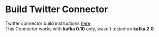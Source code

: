 # Build Twitter Connector

Twitter connector build instructions [here](https://github.com/Eneco/kafka-connect-twitter#starting-kafka-connect-twitter)<br/>
This Connector works with **kafka 0.10** only, wasn't tested on **kafka 2.0**<br />
